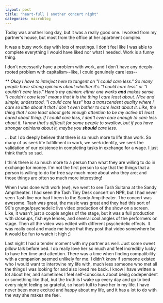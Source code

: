```yaml
---
layout: post
title: "heart-full | another concert night"
categories: microblog
---
```


Today was another long day, but it was a really good one. I worked from my partner's house, but most from the office at her apartment complex. 

It was a busy work day with lots of meetings. I don't feel like I was able to complete everything I would have liked nor what I needed. Work is a funny thing. 

I don't necessarily have a problem with work, and I don't have any deeply-rooted problem with capitalism--like, I could genuinely care less--

_** Okay I have to interject here to tangent on "I could care less." So many people have strong opinions about whether it's "I could care less" or "I couldn't care less." Here's my opinion: either one works **and** makes sense. "I couldn't care less" means that it is the thing I care least about. Nice and simple; understood. "I could care less" has a transcendent quality where I care so little about it that I don't even bother to care least about it. Like, the thing that I care least about gets enough attention to be my active #1 least cared about thing. If I could care less, I don't even care enough to care less about it. I know that's difficult for some people to swallow, but if you have stronger opinions about it, maybe you **should** care less._

... but I do deeply believe that there is so much more to life than work. So many of us seek life fulfillment in work, we seek identity, we seek the validation of our existence in completing tasks in exchange for a wage. I just think that's so sad. 

I think there is so much more to a person than what they are willing to do in exchange for money. I'm not the first person to say that the things that a person is willing to do for free say much more about who they are; and those things are often so much more interesting!

When I was done with work (ew), we went to see Tash Sultana at the Sandy Ampitheater. I had seen the Tash Tiny Desk concert on NPR, but I had never seen Tash live nor had I been to the Sandy Ampitheater. The concert was awesome. Tash was great, the music was great and they had this sort of 90's grunge/psychedelic live video production of the show on a screen. Like, it wasn't just a couple angles of the stage, but it  was a full production with closeups, fish eye lenses, and several cool angles of the performers on stage. Then all the video was edited with different psychedelic effects. It was really cool and made me hope that they post that video somewhere bc it would be fun to watch it high ;)

Last night I had a tender moment with my partner as well. Just some sweet pillow talk before bed. I do really love her so much and feel incredibly lucky to have her time and attention. There was a time when finding compatibility with a companion seemed unlikely for me. I didn't know if someone existed who I would want to intertwine my life with, much less someone who met all the things I was looking for and also loved me back. I know I have written a lot about her, and sometimes I feel self-conscious about being codependent or something like that, but the truth is I wake up every day and go to bed every night feeling so grateful, so heart-full to have her in my life. I have never been more excited and happy about my life, and it has a lot to do with the way she makes me feel.

